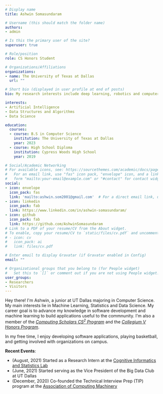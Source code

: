 ```yaml
---
# Display name
title: Ashwin Somasundaram

# Username (this should match the folder name)
authors:
- admin

# Is this the primary user of the site?
superuser: true

# Role/position
role: CS Honors Student

# Organizations/Affiliations
organizations:
- name: The University of Texas at Dallas
  url: ""

# Short bio (displayed in user profile at end of posts)
bio: My research interests include deep learning, robotics and computer vision.

interests:
- Artificial Intelligence
- Data Structures and Algorithms
- Data Science

education:
  courses:
  - course: B.S in Computer Science
    institution: The University of Texas at Dallas
    year: 2023
  - course: High School Diploma
    institution: Cypress Woods High School
    year: 2019

# Social/Academic Networking
# For available icons, see: https://sourcethemes.com/academic/docs/page-builder/#icons
#   For an email link, use "fas" icon pack, "envelope" icon, and a link in the
#   form "mailto:your-email@example.com" or "#contact" for contact widget.
social:
- icon: envelope
  icon_pack: fas
  link: 'mailto:ashwin.som2001@gmail.com'  # For a direct email link, use "mailto:test@example.org".
- icon: linkedin
  icon_pack: fab
  link: https://www.linkedin.com/in/ashwin-somasundaram/
- icon: github
  icon_pack: fab
  link: https://github.com/AshwinSomasundaram
# Link to a PDF of your resume/CV from the About widget.
# To enable, copy your resume/CV to `static/files/cv.pdf` and uncomment the lines below.
# - icon: cv
#   icon_pack: ai
#   link: files/cv.pdf

# Enter email to display Gravatar (if Gravatar enabled in Config)
email: ""

# Organizational groups that you belong to (for People widget)
#   Set this to `[]` or comment out if you are not using People widget.
user_groups:
- Researchers
- Visitors
---
```


Hey there! I'm Ashwin, a junior at UT Dallas majoring in Computer Science. My main interests lie in Machine Learning, Statistics and Data Science. My career goal is to advance my knowledge in software development and machine learning to build applications useful to the commnunity. I'm also a member of the [_Computing Scholars CS<sup>2</sup> Program_](https://cs.utdallas.edu/computingscholars/) and the [_Collegium V Honors Program_](https://honors.utdallas.edu/cv). 

In my free time, I enjoy developing software applications, playing basketball, and getting involved with organizations on campus. 

**Recent Events**:
* (August, 2021) Started as a Research Intern at the [Cognitive Informatics and Statistics Lab](https://labs.utdallas.edu/coinslab/)
* (June, 2021) Started serving as the Vice President of the Big Data Club at UT Dallas
* (December, 2020) Co-founded the Technical Interview Prep (TIP) program at the [Association of Computing Machinery](https://www.acmutd.co)
